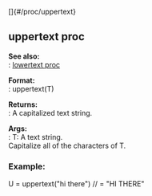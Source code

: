 []{#/proc/uppertext}    
## uppertext proc    
**See also:**    
:   [lowertext proc](/ref/proc/lowertext)    
<!-- -->    
**Format:**    
:   uppertext(T)    
<!-- -->    
**Returns:**    
:   A capitalized text string.    
<!-- -->    
**Args:**    
:   T: A text string.    
Capitalize all of the characters of T.    
### Example:    
U = uppertext(\"hi there\") // = \"HI THERE\"  